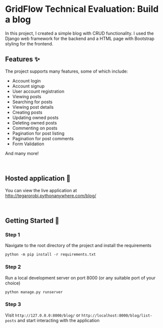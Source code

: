 # GridFlow Technical Evaluation: Build a blog

In this project, I created a simple blog with CRUD functionality. I used the Django web framework for the backend and a HTML page with Bootstrap styling for the frontend.

## Features ✨
The project supports many features, some of which include: 
- Account login
- Account signup
- User account registration
- Viewing posts
- Searching for posts
- Viewing post details
- Creating posts
- Updating owned posts
- Deleting owned posts
- Commenting on posts
- Pagination for post listing
- Pagination for post comments
- Form Validation

And many more!

<br>

## Hosted application 🔗
You can view the live application at <http://tegarorobi.pythonanywhere.com/blog/>

<br>

## Getting Started 🚀

### Step 1
Navigate to the root directory of the project and install the requirements
```
python -m pip install -r requirements.txt
```

### Step 2
Run a local development server on port 8000 (or any suitable port of your choice)
```
python manage.py runserver
```

### Step 3
Visit `http://127.0.0.0:8000/blog/` or `http://localhost:8000/blog/list-posts` and start interacting with the application

